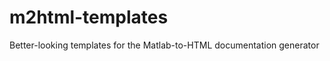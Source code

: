 m2html-templates
================

Better-looking templates for the Matlab-to-HTML documentation generator
